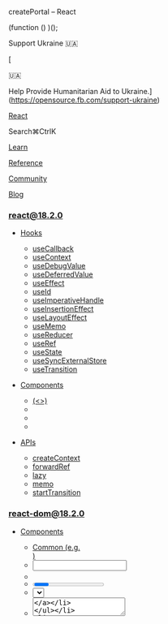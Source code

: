 createPortal – React

(function () )();

Support Ukraine 🇺🇦

[

🇺🇦

Help Provide Humanitarian Aid to Ukraine.](https://opensource.fb.com/support-ukraine)

[React](../../index.html)

Search⌘CtrlK

[Learn](../../learn.html)

[Reference](../react.html)

[Community](../../community.html)

[Blog](../../blog.html)

[](https://github.com/facebook/react/releases)

### react@18.2.0

*   [Hooks](../react.html "Hooks")
    
    *   [useCallback](../react/useCallback.html "useCallback")
    *   [useContext](../react/useContext.html "useContext")
    *   [useDebugValue](../react/useDebugValue.html "useDebugValue")
    *   [useDeferredValue](../react/useDeferredValue.html "useDeferredValue")
    *   [useEffect](../react/useEffect.html "useEffect")
    *   [useId](../react/useId.html "useId")
    *   [useImperativeHandle](../react/useImperativeHandle.html "useImperativeHandle")
    *   [useInsertionEffect](../react/useInsertionEffect.html "useInsertionEffect")
    *   [useLayoutEffect](../react/useLayoutEffect.html "useLayoutEffect")
    *   [useMemo](../react/useMemo.html "useMemo")
    *   [useReducer](../react/useReducer.html "useReducer")
    *   [useRef](../react/useRef.html "useRef")
    *   [useState](../react/useState.html "useState")
    *   [useSyncExternalStore](../react/useSyncExternalStore.html "useSyncExternalStore")
    *   [useTransition](../react/useTransition.html "useTransition")
    
*   [Components](../react/components.html "Components")
    
    *   [<Fragment> (<>)](../react/Fragment.html "<Fragment> (<>)")
    *   [<Profiler>](../react/Profiler.html "<Profiler>")
    *   [<StrictMode>](../react/StrictMode.html "<StrictMode>")
    *   [<Suspense>](../react/Suspense.html "<Suspense>")
    
*   [APIs](../react/apis.html "APIs")
    
    *   [createContext](../react/createContext.html "createContext")
    *   [forwardRef](../react/forwardRef.html "forwardRef")
    *   [lazy](../react/lazy.html "lazy")
    *   [memo](../react/memo.html "memo")
    *   [startTransition](../react/startTransition.html "startTransition")
    

### react-dom@18.2.0

*   [Components](components.html "Components")
    
    *   [Common (e.g. <div>)](components/common.html "Common (e.g. <div>)")
    *   [<input>](components/input.html "<input>")
    *   [<option>](components/option.html "<option>")
    *   [<progress>](components/progress.html "<progress>")
    *   [<select>](components/select.html "<select>")
    *   [<textarea>](components/textarea.html "<textarea>")
    
*   [APIs](../react-dom.html "APIs")
    
    *   [createPortal](createPortal.html "createPortal")
    *   [flushSync](flushSync.html "flushSync")
    *   [findDOMNode](findDOMNode.html "findDOMNode")
    *   [hydrate](hydrate.html "hydrate")
    *   [render](render.html "render")
    *   [unmountComponentAtNode](unmountComponentAtNode.html "unmountComponentAtNode")
    
*   [Client APIs](client.html "Client APIs")
    
    *   [createRoot](client/createRoot.html "createRoot")
    *   [hydrateRoot](client/hydrateRoot.html "hydrateRoot")
    
*   [Server APIs](server.html "Server APIs")
    
    *   [renderToNodeStream](server/renderToNodeStream.html "renderToNodeStream")
    *   [renderToPipeableStream](server/renderToPipeableStream.html "renderToPipeableStream")
    *   [renderToReadableStream](server/renderToReadableStream.html "renderToReadableStream")
    *   [renderToStaticMarkup](server/renderToStaticMarkup.html "renderToStaticMarkup")
    *   [renderToStaticNodeStream](server/renderToStaticNodeStream.html "renderToStaticNodeStream")
    *   [renderToString](server/renderToString.html "renderToString")
    

### Legacy APIs

*   [Legacy React APIs](../react/legacy.html "Legacy React APIs")
    
    *   [Children](../react/Children.html "Children")
    *   [cloneElement](../react/cloneElement.html "cloneElement")
    *   [Component](../react/Component.html "Component")
    *   [createElement](../react/createElement.html "createElement")
    *   [createFactory](../react/createFactory.html "createFactory")
    *   [createRef](../react/createRef.html "createRef")
    *   [isValidElement](../react/isValidElement.html "isValidElement")
    *   [PureComponent](../react/PureComponent.html "PureComponent")
    

Is this page useful?

[API Reference](../react.html)

[APIs](../react-dom.html)

createPortal[](#undefined "Link for this heading")
==================================================

`createPortal` lets you render some children into a different part of the DOM.

    <div>  <SomeComponent />  </div>

*   [Reference](#reference)
    *   [`createPortal(children, domNode, key?)`](#createportal)
*   [Usage](#usage)
    *   [Rendering to a different part of the DOM](#rendering-to-a-different-part-of-the-dom)
    *   [Rendering a modal dialog with a portal](#rendering-a-modal-dialog-with-a-portal)
    *   [Rendering React components into non-React server markup](#rendering-react-components-into-non-react-server-markup)
    *   [Rendering React components into non-React DOM nodes](#rendering-react-components-into-non-react-dom-nodes)

* * *

Reference[](#reference "Link for Reference ")
---------------------------------------------

### `createPortal(children, domNode, key?)`[](#createportal "Link for this heading")

To create a portal, call `createPortal`, passing some JSX, and the DOM node where it should be rendered:

    import </div>

[See more examples below.](#usage)

A portal only changes the physical placement of the DOM node. In every other way, the JSX you render into a portal acts as a child node of the React component that renders it. For example, the child can access the context provided by the parent tree, and events bubble up from children to parents according to the React tree.

#### Parameters[](#parameters "Link for Parameters ")

*   `children`: Anything that can be rendered with React, such as a piece of JSX (e.g. `<div />` or `<SomeComponent />`), a [Fragment](../react/Fragment.html) (`<>...</>`), a string or a number, or an array of these.
    
*   `domNode`: Some DOM node, such as those returned by `document.getElementById()`. The node must already exist. Passing a different DOM node during an update will cause the portal content to be recreated.
    
*   **optional** `key`: A unique string or number to be used as the portal’s [key.](../../learn/rendering-lists.html#keeping-list-items-in-order-with-key)
    

#### Returns[](#returns "Link for Returns ")

`createPortal` returns a React node that can be included into JSX or returned from a React component. If React encounters it in the render output, it will place the provided `children` inside the provided `domNode`.

#### Caveats[](#caveats "Link for Caveats ")

*   Events from portals propagate according to the React tree rather than the DOM tree. For example, if you click inside a portal, and the portal is wrapped in `<div onClick>`, that `onClick` handler will fire. If this causes issues, either stop the event propagation from inside the portal, or move the portal itself up in the React tree.

* * *

Usage[](#usage "Link for Usage ")
---------------------------------

### Rendering to a different part of the DOM[](#rendering-to-a-different-part-of-the-dom "Link for Rendering to a different part of the DOM ")

_Portals_ let your components render some of their children into a different place in the DOM. This lets a part of your component “escape” from whatever containers it may be in. For example, a component can display a modal dialog or a tooltip that appears above and outside of the rest of the page.

To create a portal, render the result of `createPortal` with some JSX and the DOM node where it should go:

    import 

React will put the DOM nodes for the JSX you passed inside of the DOM node you provided.

Without a portal, the second `<p>` would be placed inside the parent `<div>`, but the portal “teleported” it into the [`document.body`:](https://developer.mozilla.org/en-US/docs/Web/API/Document/body)

App.js

App.js

Reset[Fork](https://codesandbox.io/api/v1/sandboxes/define?undefined "Open in CodeSandbox")

import  from 'react-dom';

export default function MyComponent() {
  return (
    <div style\=\>
      <p\>This child is placed in the parent div.</p\>
      {createPortal(
        <p\>This child is placed in the document body.</p\>,
        document.body
      )}
    </div\>
  );
}

Notice how the second paragraph visually appears outside the parent `<div>` with the border. If you inspect the DOM structure with developer tools, you’ll see that the second `<p>` got placed directly into the `<body>`:

    <body>  <div id="root">    ...      <div style="border: 2px solid black">        <p>This child is placed inside the parent div.</p>      </div>    ...  </div>  <p>This child is placed in the document body.</p></body>

A portal only changes the physical placement of the DOM node. In every other way, the JSX you render into a portal acts as a child node of the React component that renders it. For example, the child can access the context provided by the parent tree, and events still bubble up from children to parents according to the React tree.

* * *

### Rendering a modal dialog with a portal[](#rendering-a-modal-dialog-with-a-portal "Link for Rendering a modal dialog with a portal ")

You can use a portal to create a modal dialog that floats above the rest of the page, even if the component that summons the dialog is inside a container with `overflow: hidden` or other styles that interfere with the dialog.

In this example, the two containers have styles that disrupt the modal dialog, but the one rendered into a portal is unaffected because, in the DOM, the modal is not contained within the parent JSX elements.

App.jsNoPortalExample.jsPortalExample.jsModalContent.js

App.js

Reset[Fork](https://codesandbox.io/api/v1/sandboxes/define?undefined "Open in CodeSandbox")

import NoPortalExample from './NoPortalExample';
import PortalExample from './PortalExample';

export default function App() {
  return (
    <\>
      <div className\="clipping-container"\>
        <NoPortalExample  />
      </div\>
      <div className\="clipping-container"\>
        <PortalExample />
      </div\>
    </\>
  );
}

### Pitfall

It’s important to make sure that your app is accessible when using portals. For instance, you may need to manage keyboard focus so that the user can move the focus in and out of the portal in a natural way.

Follow the [WAI-ARIA Modal Authoring Practices](https://www.w3.org/WAI/ARIA/apg/#dialog_modal) when creating modals. If you use a community package, ensure that it is accessible and follows these guidelines.

* * *

### Rendering React components into non-React server markup[](#rendering-react-components-into-non-react-server-markup "Link for Rendering React components into non-React server markup ")

Portals can be useful if your React root is only part of a static or server-rendered page that isn’t built with React. For example, if your page is built with a server framework like Rails, you can create areas of interactivity within static areas such as sidebars. Compared with having [multiple separate React roots,](client/createRoot.html#rendering-a-page-partially-built-with-react) portals let you treat the app as a single React tree with shared state even though its parts render to different parts of the DOM.

index.htmlindex.jsApp.js

App.js

Reset[Fork](https://codesandbox.io/api/v1/sandboxes/define?undefined "Open in CodeSandbox")

import  from 'react-dom';

const sidebarContentEl = document.getElementById('sidebar-content');

export default function App() {
  return (
    <\>
      <MainContent />
      {createPortal(
        <SidebarContent />,
        sidebarContentEl
      )}
    </\>
  );
}

function MainContent() {
  return <p\>This part is rendered by React</p\>;
}

function SidebarContent() {
  return <p\>This part is also rendered by React!</p\>;
}

Show more

* * *

### Rendering React components into non-React DOM nodes[](#rendering-react-components-into-non-react-dom-nodes "Link for Rendering React components into non-React DOM nodes ")

You can also use a portal to manage the content of a DOM node that’s managed outside of React. For example, suppose you’re integrating with a non-React map widget and you want to render React content inside a popup. To do this, declare a `popupContainer` state variable to store the DOM node you’re going to render into:

    const [popupContainer, setPopupContainer] = useState(null);

When you create the third-party widget, store the DOM node returned by the widget so you can render into it:

    useEffect(() => , []);

This lets you use `createPortal` to render React content into `popupContainer` once it becomes available:

    return (  <div style=  </div>);

Here is a complete example you can play with:

App.jsmap-widget.js

App.js

Reset[Fork](https://codesandbox.io/api/v1/sandboxes/define?undefined "Open in CodeSandbox")

import  from 'react';
import  from 'react-dom';
import  from './map-widget.js';

export default function Map() {
  const containerRef = useRef(null);
  const mapRef = useRef(null);
  const \[popupContainer, setPopupContainer\] = useState(null);

  useEffect(() \=> {
    if (mapRef.current === null) {
      const map = createMapWidget(containerRef.current);
      mapRef.current = map;
      const popupDiv = addPopupToMapWidget(map);
      setPopupContainer(popupDiv);
    }
  }, \[\]);

  return (
    <div style\=\>
      {popupContainer !== null && createPortal(
        <p\>Hello from React!</p\>,
        popupContainer
      )}
    </div\>
  );
}

Show more

[PreviousAPIs](../react-dom.html)[NextflushSync](flushSync.html)

* * *

How do you like these docs?

[Take our survey!](https://www.surveymonkey.co.uk/r/PYRPF3X)

* * *

[

](https://opensource.fb.com/)

©2023

[Learn React](../../learn.html)

[Quick Start](../../learn.html)

[Installation](../../learn/installation.html)

[Describing the UI](../../learn/describing-the-ui.html)

[Adding Interactivity](../../learn/adding-interactivity.html)

[Managing State](../../learn/managing-state.html)

[Escape Hatches](../../learn/escape-hatches.html)

[API Reference](../react.html)

[React APIs](../react.html)

[React DOM APIs](../react-dom.html)

[Community](../../community.html)

[Code of Conduct](https://github.com/facebook/react/blob/main/CODE_OF_CONDUCT.md)

[Meet the Team](../../community/team.html)

[Docs Contributors](../../community/docs-contributors.html)

[Acknowledgements](../../community/acknowledgements.html)

More

[Blog](../../blog.html)

[React Native](https://reactnative.dev/)

[Privacy](https://opensource.facebook.com/legal/privacy)

[Terms](https://opensource.fb.com/legal/terms/)

[](https://www.facebook.com/react)[](https://twitter.com/reactjs)[](https://github.com/facebook/react)

On this page
------------

*   [Overview](#)
*   [Reference](#reference)
*   [`createPortal(children, domNode, key?)`](#createportal)
*   [Usage](#usage)
*   [Rendering to a different part of the DOM](#rendering-to-a-different-part-of-the-dom)
*   [Rendering a modal dialog with a portal](#rendering-a-modal-dialog-with-a-portal)
*   [Rendering React components into non-React server markup](#rendering-react-components-into-non-react-server-markup)
*   [Rendering React components into non-React DOM nodes](#rendering-react-components-into-non-react-dom-nodes)

